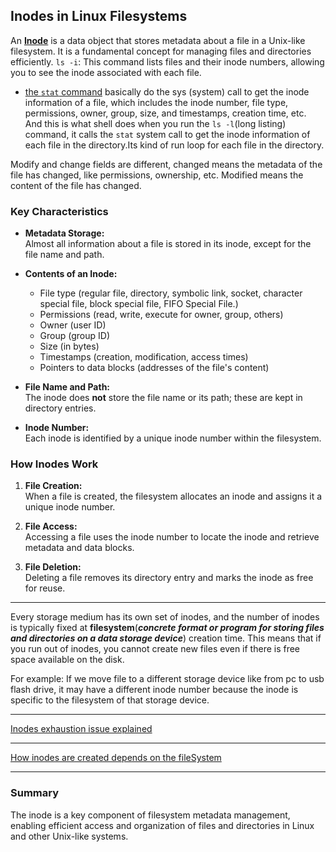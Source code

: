 ## Inodes in Linux Filesystems

An [**Inode**](https://youtu.be/zfSa-PEU3h4?si=sTiqrMpMdjO3WcrH&t=297) is a data object that stores metadata about a file in a Unix-like filesystem. It is a fundamental concept for managing files and directories efficiently.
`ls -i`: This command lists files and their inode numbers, allowing you to see the inode associated with each file.

- [the `stat` command](https://youtu.be/6KjMlm8hhFA?si=2fM8WCvI0MDQLvt-&t=197) basically do the sys (system) call to get the inode information of a file, which includes the inode number, file type, permissions, owner, group, size, and timestamps, creation time, etc.\
 And this is what shell does when you run the `ls -l`(long listing) command, it calls the `stat` system call to get the inode information of each file in the directory.Its kind of run loop for each file in the directory.

Modify and change fields are different, changed means the metadata of the file has changed, like permissions, ownership, etc. Modified means the content of the file has changed.

### Key Characteristics

- **Metadata Storage:**  
    Almost all information about a file is stored in its inode, except for the file name and path.

- **Contents of an Inode:**  
    - File type (regular file, directory, symbolic link, socket, character special file, block special file, FIFO Special File.)
    - Permissions (read, write, execute for owner, group, others)
    - Owner (user ID)
    - Group (group ID)
    - Size (in bytes)
    - Timestamps (creation, modification, access times)
    - Pointers to data blocks (addresses of the file's content)

- **File Name and Path:**  
    The inode does **not** store the file name or its path; these are kept in directory entries.

- **Inode Number:**  
    Each inode is identified by a unique inode number within the filesystem.

### How Inodes Work

1. **File Creation:**  
     When a file is created, the filesystem allocates an inode and assigns it a unique inode number.

2. **File Access:**  
     Accessing a file uses the inode number to locate the inode and retrieve metadata and data blocks.

3. **File Deletion:**  
     Deleting a file removes its directory entry and marks the inode as free for reuse.

---

Every storage medium has its own set of inodes, and the number of inodes is typically fixed at **filesystem**(***concrete format or program for storing files and directories on a data storage device***) creation time. This means that if you run out of inodes, you cannot create new files even if there is free space available on the disk.

For example: If we move file to a different storage device like from pc to usb flash drive, it may have a different inode number because the inode is specific to the filesystem of that storage device.

---

 [Inodes exhaustion issue explained](https://youtu.be/6KjMlm8hhFA?si=fQ7954tRSItWTLVS&t=297)

---


[How inodes are created depends on the fileSystem](https://youtu.be/6KjMlm8hhFA?si=ZugS5o_qALyLZYOf&t=377)

---


### Summary

The inode is a key component of filesystem metadata management, enabling efficient access and organization of files and directories in Linux and other Unix-like systems.